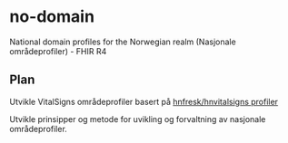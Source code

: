 # no-domain
National domain profiles for the Norwegian realm (Nasjonale områdeprofiler) - FHIR R4

## Plan

Utvikle VitalSigns områdeprofiler basert på [hnfresk/hnvitalsigns profiler](https://github.com/hn-fresk/hnvitalsigns/tree/master)

Utvikle prinsipper og metode for uvikling og forvaltning av nasjonale områdeprofiler.
